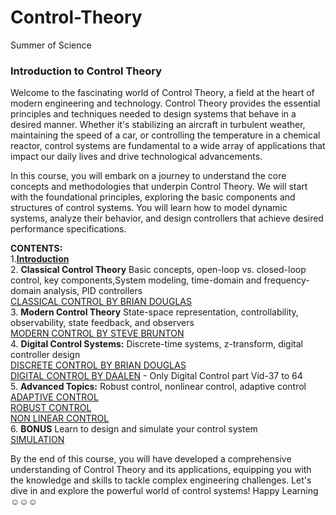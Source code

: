 # Control-Theory
Summer of Science
### Introduction to Control Theory

Welcome to the fascinating world of Control Theory, a field at the heart of modern engineering and technology. Control Theory provides the essential principles and techniques needed to design systems that behave in a desired manner. Whether it's stabilizing an aircraft in turbulent weather, maintaining the speed of a car, or controlling the temperature in a chemical reactor, control systems are fundamental to a wide array of applications that impact our daily lives and drive technological advancements.

In this course, you will embark on a journey to understand the core concepts and methodologies that underpin Control Theory. We will start with the foundational principles, exploring the basic components and structures of control systems. You will learn how to model dynamic systems, analyze their behavior, and design controllers that achieve desired performance specifications.


**CONTENTS:** <br>
1.**[Introduction](https://www.youtube.com/watch?v=lBC1nEq0_nk)** <br>
2. **Classical Control Theory** Basic concepts, open-loop vs. closed-loop control, key components,System modeling, time-domain and frequency-domain analysis, PID controllers <br>
[CLASSICAL CONTROL BY BRIAN DOUGLAS](https://www.youtube.com/watch?v=oBc_BHxw78s&list=PLUMWjy5jgHK1NC52DXXrriwihVrYZKqjk&ab_channel=BrianDouglas) <br>
3. **Modern Control Theory** State-space representation, controllability, observability, state feedback, and observers <br>
[MODERN CONTROL BY STEVE BRUNTON](https://www.youtube.com/playlist?list=PLMrJAkhIeNNR20Mz-VpzgfQs5zrYi085m) <br>
4. **Digital Control Systems:** Discrete-time systems, z-transform, digital controller design <br>
[DISCRETE CONTROL BY BRIAN DOUGLAS](https://www.youtube.com/watch?v=14cMhrp5wlk&list=PLUMWjy5jgHK0MLv6Ksf-NHi7Ur8NRNU4Z&ab_channel=BrianDouglas) <br>
[DIGITAL CONTROL BY DAALEN](https://www.youtube.com/playlist?list=PLCkNIs2gL3BGNABrGrXOuyZCRLJqVB8vB) - Only Digital Control part Vid-37 to 64 <br>
5. **Advanced Topics:** Robust control, nonlinear control, adaptive control <br>
[ADAPTIVE CONTROL](https://www.youtube.com/watch?v=wJsWF9q3ARQ&ab_channel=TanselYucelen) <br>
[ROBUST CONTROL](https://www.youtube.com/playlist?list=PLn8PRpmsu08qFLMfgTEzR8DxOPE7fBiin) <br>
[NON LINEAR CONTROL](https://www.youtube.com/playlist?list=PLhdVEDm7SZ-MqSUpBw78Cb2BmI142R2VA) <br>
6. **BONUS** Learn to design and simulate your control system <br>
[SIMULATION](https://www.youtube.com/watch?v=WkKZ5311YYI&ab_channel=MATLAB) <br>

By the end of this course, you will have developed a comprehensive understanding of Control Theory and its applications, equipping you with the knowledge and skills to tackle complex engineering challenges. Let's dive in and explore the powerful world of control systems!
Happy Learning ☺☺☺
